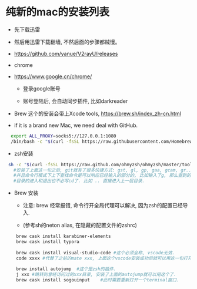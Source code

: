 # 纯新的mac的安装列表

- 先下载迅雷

- 然后用迅雷下载翻墙, 不然后面的步骤都贼慢。

 - https://github.com/yanue/V2rayU/releases

- chrome

- https://www.google.cn/chrome/

  - 登录google账号

  - 账号登陆后, 会自动同步插件, 比如darkreader

- Brew 这个的安装会带上Xcode tools, https://brew.sh/index_zh-cn.html
- if it is a brand new Mac, we need deal with GitHub.

  
  
```sh
  export ALL_PROXY=socks5://127.0.0.1:1080
  /bin/bash -c "$(curl -fsSL https://raw.githubusercontent.com/Homebrew/install/master/install.sh)"
```

- zsh安装

```sh
 sh -c "$(curl -fsSL https://raw.github.com/ohmyzsh/ohmyzsh/master/tools/install.sh)"
   #安装了上面这一句之后, git就有了很多快捷方式: gst, gl, gp, gaa, gcam, gr......  
   #并且命令行模式下上下查找命令是可以响应已经输入的部分的, 比如输入了g, 那么查到的都是g开头的命令了.
   #目录的进入和退出也不必写cd了. 比如 .. 直接进入上一层目录. 
```

- Brew 安装

  - 注意: brew 经常报错, 命令行开全局代理可以解决, 因为zsh的配置已经导入.

  - (参考sh的neton alias, 在隐藏的配置文件的zshrc)
  
```sh
    brew cask install karabiner-elements
    brew cask install typora
    
    brew cask install visual-studio-code #这个必须全称, vscode无效.
    code xxxx #代替了之前的mate xxx, 上面这个vscode安装成功后就可以用这一句打开文件了.
    
    brew install autojump  #这个是zsh的插件.
    j xxx #跳转到曾经访问过的xxx目录, 安装了上面的autojump就可以用这个了.
    brew cask install sogouinput    #此时需要重新打开一个terminal窗口.
```


